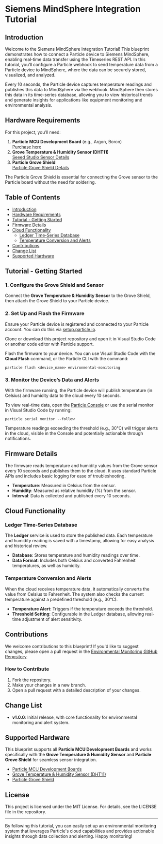 # Siemens MindSphere Integration Tutorial

## Introduction

Welcome to the Siemens MindSphere Integration Tutorial! This blueprint demonstrates how to connect a Particle device to Siemens MindSphere, enabling real-time data transfer using the Timeseries REST API. In this tutorial, you’ll configure a Particle webhook to send temperature data from a Particle device to MindSphere, where the data can be securely stored, visualized, and analyzed.

Every 10 seconds, the Particle device captures temperature readings and publishes this data to MindSphere via the webhook. MindSphere then stores this data in its time-series database, allowing you to view historical trends and generate insights for applications like equipment monitoring and environmental analysis.

## Hardware Requirements

For this project, you’ll need:

1.  **Particle MCU Development Board** (e.g., Argon, Boron)  
    [Purchase here](https://store.particle.io/collections/all-products?filter.p.product_type=Development%20Boards)
2.  **Grove Temperature & Humidity Sensor (DHT11)**  
    [Seeed Studio Sensor Details](https://wiki.seeedstudio.com/Grove-TemperatureAndHumidity_Sensor/)
3.  **Particle Grove Shield**  
    [Particle Grove Shield Details](https://docs.particle.io/reference/datasheets/accessories/gen3-accessories/)

The Particle Grove Shield is essential for connecting the Grove sensor to the Particle board without the need for soldering.

## Table of Contents

*   [Introduction](#introduction)
*   [Hardware Requirements](#hardware-requirements)
*   [Tutorial - Getting Started](#tutorial-getting-started)
*   [Firmware Details](#firmware-details)
*   [Cloud Functionality](#cloud-functionality)
    *   [Ledger Time-Series Database](#ledger-time-series-database)
    *   [Temperature Conversion and Alerts](#temperature-conversion-and-alerts)
*   [Contributions](#contributions)
*   [Change List](#change-list)
*   [Supported Hardware](#supported-hardware)

## Tutorial - Getting Started

### 1\. Configure the Grove Shield and Sensor

Connect the **Grove Temperature & Humidity Sensor** to the Grove Shield, then attach the Grove Shield to your Particle device.

### 2\. Set Up and Flash the Firmware

Ensure your Particle device is registered and connected to your Particle account. You can do this via [setup.particle.io](https://setup.particle.io/).

Clone or download this project repository and open it in Visual Studio Code or another code editor with Particle support.

Flash the firmware to your device. You can use Visual Studio Code with the **Cloud Flash** command, or the Particle CLI with the command:

```
particle flash <device_name> environmental-monitoring
```

### 3\. Monitor the Device’s Data and Alerts

With the firmware running, the Particle device will publish temperature (in Celsius) and humidity data to the cloud every 10 seconds.

To view real-time data, open the [Particle Console](https://console.particle.io) or use the serial monitor in Visual Studio Code by running:

```
particle serial monitor --follow
```

Temperature readings exceeding the threshold (e.g., 30°C) will trigger alerts in the cloud, visible in the Console and potentially actionable through notifications.

## Firmware Details

The firmware reads temperature and humidity values from the Grove sensor every 10 seconds and publishes them to the cloud. It uses standard Particle APIs and includes basic logging for ease of troubleshooting.

*   **Temperature**: Measured in Celsius from the sensor.
*   **Humidity**: Measured as relative humidity (%) from the sensor.
*   **Interval**: Data is collected and published every 10 seconds.

## Cloud Functionality

### Ledger Time-Series Database

The **Ledger** service is used to store the published data. Each temperature and humidity reading is saved with a timestamp, allowing for easy analysis and historical review.

*   **Database**: Stores temperature and humidity readings over time.
*   **Data Format**: Includes both Celsius and converted Fahrenheit temperatures, as well as humidity.

### Temperature Conversion and Alerts

When the cloud receives temperature data, it automatically converts the value from Celsius to Fahrenheit. The system also checks the current temperature against a predefined threshold (e.g., 30°C).

*   **Temperature Alert**: Triggers if the temperature exceeds the threshold.
*   **Threshold Setting**: Configurable in the Ledger database, allowing real-time adjustment of alert sensitivity.

## Contributions

We welcome contributions to this blueprint! If you'd like to suggest changes, please open a pull request in the [Environmental Monitoring GitHub Repository](https://github.com/particle-iot/environmental-monitoring-tutorial).

### How to Contribute

1.  Fork the repository.
2.  Make your changes in a new branch.
3.  Open a pull request with a detailed description of your changes.

## Change List

*   **v1.0.0**: Initial release, with core functionality for environmental monitoring and alert system.

## Supported Hardware

This blueprint supports all **Particle MCU Development Boards** and works specifically with the **Grove Temperature & Humidity Sensor** and **Particle Grove Shield** for seamless sensor integration.

*   [Particle MCU Development Boards](https://store.particle.io/collections/all-products?filter.p.product_type=Development%20Boards)
*   [Grove Temperature & Humidity Sensor (DHT11)](https://wiki.seeedstudio.com/Grove-TemperatureAndHumidity_Sensor/)
*   [Particle Grove Shield](https://docs.particle.io/reference/datasheets/accessories/gen3-accessories/)

## License

This project is licensed under the MIT License. For details, see the LICENSE file in the repository.

- - -

By following this tutorial, you can easily set up an environmental monitoring system that leverages Particle's cloud capabilities and provides actionable insights through data collection and alerting. Happy monitoring!
